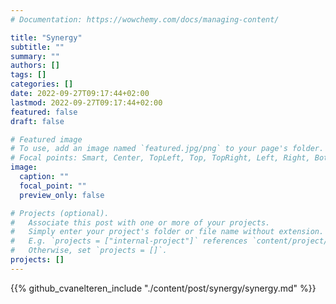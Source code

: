 ```yaml
---
# Documentation: https://wowchemy.com/docs/managing-content/

title: "Synergy"
subtitle: ""
summary: ""
authors: []
tags: []
categories: []
date: 2022-09-27T09:17:44+02:00
lastmod: 2022-09-27T09:17:44+02:00
featured: false
draft: false

# Featured image
# To use, add an image named `featured.jpg/png` to your page's folder.
# Focal points: Smart, Center, TopLeft, Top, TopRight, Left, Right, BottomLeft, Bottom, BottomRight.
image:
  caption: ""
  focal_point: ""
  preview_only: false

# Projects (optional).
#   Associate this post with one or more of your projects.
#   Simply enter your project's folder or file name without extension.
#   E.g. `projects = ["internal-project"]` references `content/project/deep-learning/index.md`.
#   Otherwise, set `projects = []`.
projects: []
---
```


{{% github_cvanelteren_include "./content/post/synergy/synergy.md" %}}
